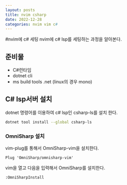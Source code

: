 ```yaml
---
layout: posts
title: nvim csharp
date: 2022-12-28
categories: nvim vim c#
---
```


#nvim에 c# 세팅
nvim에 c# lsp를 세팅하는 과정을 알아본다.

## 준비물
* C#런타임
* dotnet cli
* ms build tools .net (linux의 경우 mono) 
## C# lsp서버 설치 
dotnet 명령어를 이용하여 c# lsp인 csharp-ls를 설치 한다.
```bash
dotnet tool install --global csharp-ls
```

### OmniSharp 설치

vim-plug를 통해서 OmniSharp-vim을 설치한다.
```
Plug 'OmniSharp/omnisharp-vim'
```

vim을 열고 다음을 입력해서 OmniSharp를 설치한다.

```
:OmniSharpInstall
